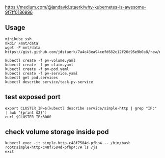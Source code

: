 https://medium.com/@jandavid.staerk/why-kubernetes-is-awesome-9f7ff0186996

## Usage

```shell
minikube ssh
mkdir /mnt/data
wget -P mnt/data https://gist.github.com/jdstaerk/7a4c43ea94cefd682c12f20d95e9b0a8/raw/dd44b4f8f32ddf6c6959f5926009dceacc37b01d/index.js
```

```shell
kubectl create -f pv-volume.yaml
kubectl create -f pv-claim.yaml
kubectl create -f pv-pod.yaml
kubectl create -f pv-service.yaml
kubectl get pod,services
kubectl describe service/task-pv-service
```


## test exposed port
```shell
export CLUSTER_IP=$(kubectl describe service/simple-http | grep "IP:" | awk '{print $2}')
curl $CLUSTER_IP:3000
```

## check volume storage inside pod
```shell
kubectl exec -it simple-http-c48f7584d-pfhp4 -- /bin/bash
root@simple-http-c48f7584d-pfhp4:/# ls /js
exit
```

